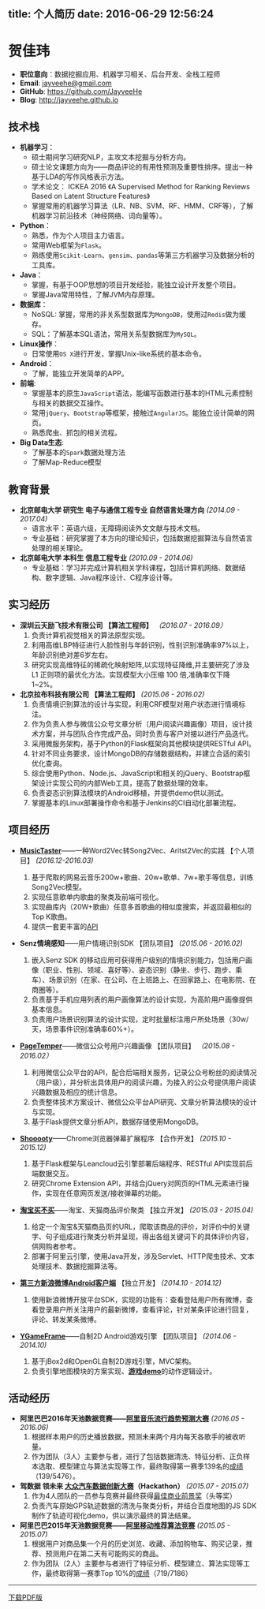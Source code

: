 title: 个人简历
date: 2016-06-29 12:56:24
---
# 贺佳玮
- **职位意向**：数据挖掘应用、机器学习相关、后台开发、全栈工程师
- **Email**: <jayveehe@gmail.com>
- **GitHub**: <https://github.com/JayveeHe>
- **Blog**: <http://jayveehe.github.io>


## 技术栈
- **机器学习**：
    - 硕士期间学习研究NLP，主攻文本挖掘与分析方向。
    - 硕士论文课题方向为——商品评论的有用性预测及重要性排序。提出一种基于LDA的写作风格表示方法。
    - 学术论文： ICKEA 2016 《A Supervised Method for Ranking Reviews Based on Latent Structure Features》
    - 掌握常用的机器学习算法（LR、NB、SVM、RF、HMM、CRF等），了解机器学习前沿技术（神经网络、词向量等）。
- **Python**： 
    - 熟悉，作为个人项目主力语言。
    - 常用Web框架为``Flask``。
    - 熟练使用``Scikit-Learn``、``gensim``、``pandas``等第三方机器学习及数据分析的工具库。
- **Java**： 
    - 掌握，有基于OOP思想的项目开发经验，能独立设计开发整个项目。
    - 掌握Java常用特性，了解JVM内存原理。
- **数据库**：
    - NoSQL: 掌握，常用的非关系型数据库为``MongoDB``，使用过``Redis``做为缓存。
    - SQL：了解基本SQL语法，常用关系型数据库为``MySQL``。
- **Linux操作**：
    - 日常使用``OS X``进行开发，掌握Unix-like系统的基本命令。   
- **Android**：
    - 了解，能独立开发简单的APP。
- **前端**: 
    - 掌握基本的原生``JavaScript``语法，能编写函数进行基本的HTML元素控制与相关的数据交互操作。
    - 常用``jQuery``、``Bootstrap``等框架，接触过``AngularJS``。能独立设计简单的网页。
    - 熟悉爬虫、抓包的相关流程。
- **Big Data生态**:
    - 了解基本的``Spark``数据处理方法
    - 了解Map-Reduce模型


## 教育背景
- **北京邮电大学 研究生 电子与通信工程专业 自然语言处理方向**  *(2014.09 - 2017.04)* 
    - 语言水平：英语六级，无障碍阅读外文文献与技术文档。
    - 专业基础：研究掌握了本方向的理论知识，包括数据挖掘算法与自然语言处理的相关理论。
- **北京邮电大学  本科生  信息工程专业**  *(2010.09 - 2014.06)*
    - 专业基础：学习并完成计算机相关学科课程，包括计算机网络、数据结构、数字逻辑、Java程序设计、C程序设计等。


## 实习经历
- **深圳云天励飞技术有限公司    【算法工程师】**  *（2016.07 - 2016.09）*
    1. 负责计算机视觉相关的算法原型实现。
    2. 利用高维LBP特征进行人脸性别与年龄识别，性别识别准确率97%以上，年龄识别绝对差6岁左右。
    3. 研究实现高维特征的稀疏化映射矩阵,以实现特征降维,并主要研究了涉及 L1 正则项的最优化方法。实现模型大小压缩 100 倍,准确率仅下降 1~2%。
- **北京拉布科技有限公司    【算法工程师】**  *(2015.06 - 2016.02)*
    1. 负责情境识别算法的设计与实现，利用CRF模型对用户状态进行情境标注。
    2. 作为负责人参与微信公众号文章分析（用户阅读兴趣画像）项目，设计技术方案，并与团队合作完成产品，同时负责与客户对接以进行产品迭代。
    3. 采用微服务架构，基于Python的Flask框架向其他模块提供RESTful API。
    4. 针对不同业务要求，设计MongoDB的存储数据结构，并建立合适的索引优化查询。
    5. 综合使用Python、Node.js、JavaScript和相关的jQuery、Bootstrap框架设计实现公司的内部Web工具，提高了数据处理的效率。
    6. 负责姿态识别算法模块的Android移植，并提供demo供以测试。
    7. 掌握基本的Linux部署操作命令和基于Jenkins的CI自动化部署流程。

## 项目经历
- **[MusicTaster](http://www.jayveehe.com/musictaster)**——一种Word2Vec转Song2Vec、Aritst2Vec的实践   【个人项目】 *(2016.12-2016.03)*
    1. 基于爬取的网易云音乐200w+歌曲、20w+歌单、7w+歌手等信息，训练Song2Vec模型。
    2. 实现任意歌单内歌曲的聚类及前端可视化。
    3. 实现曲库内（20W+歌曲）任意多首歌曲的相似度搜索，并返回最相似的Top K歌曲。
    4. 提供一套更丰富的[API](https://github.com/JayveeHe/MusicTaster/wiki/Music-Taster-Demo-API-Doc)
- **Senz情境感知**——用户情境识别SDK    【团队项目】  *(2015.06 - 2016.02)*
    1. 嵌入Senz SDK 的移动应用可获得用户级别的情境识别能力，包括用户画像（职业、性别、领域、喜好等）、姿态识别（静坐、步行、跑步、乘车）、场景识别（在家、在公司、在上班路上、在回家路上、在电影院、在商圈等）。
    2. 负责基于手机应用列表的用户画像算法的设计实现，为高阶用户画像提供基本信息。
    3. 负责用户场景识别算法的设计实现，定时批量标注用户所处场景（30w/天，场景事件识别准确率60%+）。


- [**PageTemper**](http://7qnaj2.com1.z0.glb.clouddn.com/PageTemper%E4%BD%BF%E7%94%A8%E8%AF%B4%E6%98%8E.pdf)——微信公众号用户兴趣画像    【团队项目】  *（2015.08 - 2016.02）*
    1. 利用微信公众平台的API，配合后端相关服务，记录公众号粉丝的阅读情况（用户级），并分析出具体用户的阅读兴趣，为接入的公众号提供用户阅读兴趣数据及相应的统计信息。
    2. 负责整体技术方案设计、微信公众平台API研究、文章分析算法模块的设计与实现。
    3. 基于Flask提供文章分析API，数据存储使用MongoDB。


- [**Shooooty**](https://github.com/Namitor/Shooooty)——Chrome浏览器弹幕扩展程序    【合作开发】  *(2015.10 - 2015.12)*
    1. 基于Flask框架与Leancloud云引擎部署后端程序、RESTful API实现前后端数据交互。
    2. 研究Chrome Extension API，并结合jQuery对网页的HTML元素进行操作，实现在任意网页发送/接收弹幕的功能。
- [**淘宝买不买**](https://github.com/JayveeHe/TaobaoCluster)——淘宝、天猫商品评价聚类   【独立开发】  *(2015.03 - 2015.04)*
    1. 给定一个淘宝&天猫商品页的URL，爬取该商品的评价，对评价中的关键字、句子组成进行聚类分析并呈现，得出各组关键词下的具体评价内容，供网购者参考。
    2. 部署于阿里云引擎，使用Java开发，涉及Servlet、HTTP爬虫技术、文本处理技术、数据挖掘算法等。
- [**第三方新浪微博Android客户端**](https://github.com/JayveeHe/WeiboProjectForSina/tree/master/Weibo_Tools)    【独立开发】  *(2014.10 - 2014.12)*
    1. 使用新浪微博开放平台SDK，实现的功能有：查看登陆用户所有微博，查看登录用户所关注用户的最新微博，查看评论，针对某条评论进行回复，评论、转发某条微博。

- [**YGameFrame**](https://github.com/YGameFrame/YGameFrame3)——自制2D Android游戏引擎    【团队项目】  *(2014.06 - 2014.10)*
    1. 基于jBox2d和OpenGL自制2D游戏引擎，MVC架构。
    2. 负责引擎地图模块的方案实现、[**游戏demo**](https://github.com/AndJoyGamer/AndJoy)的动作逻辑设计。


## 活动经历
- **阿里巴巴2016年天池数据竞赛——[阿里音乐流行趋势预测大赛](https://tianchi.shuju.aliyun.com/competition/introduction.htm?spm=5176.100150.711.3.Vve5xW&raceId=231531)** *(2016.05 - 2016.06)*
    1. 根据样本用户的历史播放数据，预测未来两个月内每天各歌手的被收听量。
    2. 作为团队（3人）主要参与者，进行了包括数据清洗、特征分析、正负样本选取、模型建立与算法实现等工作，最终取得第一赛季139名的[成绩](http://7qnaj2.com1.z0.glb.clouddn.com/%E9%98%BF%E9%87%8C%E9%9F%B3%E4%B9%90%E6%B5%81%E8%A1%8C%E8%B6%8B%E5%8A%BF%E9%A2%84%E6%B5%8B%E5%A4%A7%E8%B5%9B%E8%AF%81%E4%B9%A6.png)（139/5476）。
- **驾数据 领未来 [大众汽车数据创新大赛](http://www.86che.com/article/marketing/2015070643030.html)（Hackathon）**  *(2015.07 - 2015.07)*
    1. 作为4人团队的一员参与竞赛并最终获得[最佳商业前景奖](http://weibo.com/1798750043/CpKCQfcn5?from=page_1006061798750043_profile&wvr=6&mod=weibotime)（头等奖）
    2. 负责汽车原始GPS轨迹数据的清洗与聚类分析，并结合百度地图的JS SDK制作了轨迹可视化demo，供以演示最终的算法结果。
- **阿里巴巴2015年天池数据竞赛——[阿里移动推荐算法竞赛](https://tianchi.shuju.aliyun.com/competition/introduction.htm?spm=5176.100067.5678.1.TPTesa&raceId=1)**  *(2015.05 - 2015.07)*
    1. 根据用户对商品集一个月的历史浏览、收藏、添加购物车、购买记录，推荐、预测用户在第二天有可能购买的商品。
    2. 作为团队（2人）主要参与者进行了特征分析、模型建立、算法实现等工作，最终取得第一赛季Top 10%的[成绩](http://7qnaj2.com1.z0.glb.clouddn.com/%E9%98%BF%E9%87%8C%E7%A7%BB%E5%8A%A8%E6%8E%A8%E8%8D%90%E7%AE%97%E6%B3%95%E7%AB%9E%E8%B5%9B%E8%AF%81%E4%B9%A6.png)（719/7186）


---

[下载PDF版](/complete-resume.pdf)
